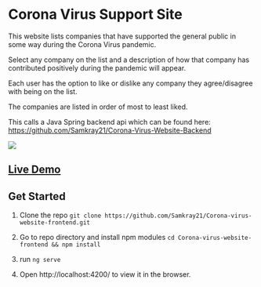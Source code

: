 # Corona Virus Support Site

This website lists companies that have supported the general public in some way during the Corona Virus pandemic.

Select any company on the list and a description of how that company has contributed positively during the pandemic will appear.

Each user has the option to like or dislike any company they agree/disagree with being on the list.

The companies are listed in order of most to least liked. 

This calls a Java Spring backend api which can be found here: https://github.com/Samkray21/Corona-Virus-Website-Backend 

![](https://user-images.githubusercontent.com/48014118/97121234-94503000-1714-11eb-98ac-46998e9c14e1.gif)

## [Live Demo](https://corona-support-site.herokuapp.com)


## Get Started

1. Clone the repo `git clone https://github.com/Samkray21/Corona-virus-website-frontend.git`

2. Go to repo directory and install npm modules `cd Corona-virus-website-frontend && npm install`

3. run `ng serve`

4. Open http://localhost:4200/ to view it in the browser.
